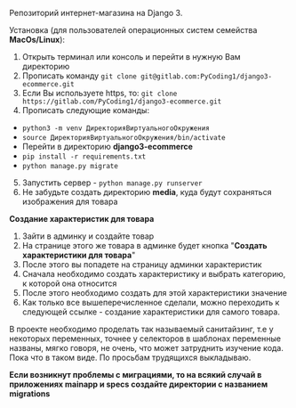 Репозиторий интернет-магазина на Django 3.

Установка (для пользователей операционных систем семейства **MacOs/Linux**):

1. Открыть терминал или консоль и перейти в нужную Вам директорию
2. Прописать команду `git clone git@gitlab.com:PyCoding1/django3-ecommerce.git`
3. Если Вы используете https, то: `git clone https://gitlab.com/PyCoding1/django3-ecommerce.git`
4. Прописать следующие команды:
- `python3 -m venv ДиректорияВиртуальногоОкружения`
- `source ДиректорияВиртуальногоОкружения/bin/activate`
-  Перейти в директорию **django3-ecommerce**
- `pip install -r requirements.txt`
- `python manage.py migrate`
5. Запустить сервер - `python manage.py runserver`
6. Не забудьте создать директорию **media**, куда будут сохраняться изображения для товара

**Создание характеристик для товара**

1. Зайти в админку и создайте товар
2. На странице этого же товара в админке будет кнопка "**Создать характеристики для товара**"
3. После этого вы попадете на страницу админки характеристик
4. Сначала необходимо создать характеристику и выбрать категорию, к которой она относится
5. После этого необходимо создать для этой характеристики значение
6. Как только все вышеперечисленное сделали, можно переходить к следующей ссылке - создание характеристики для самого товара.

В проекте необходимо проделать так называемый санитайзинг, т.е у некоторых переменных, точнее у селекторов
в шаблонах переменные названы, мягко говоря, не очень, что может затруднить
изучение кода. Пока что в таком виде. По просьбам трудящихся выкладываю.

**Если возникнут проблемы с миграциями, то на всякий случай в приложениях mainapp и specs создайте директории с названием migrations**
